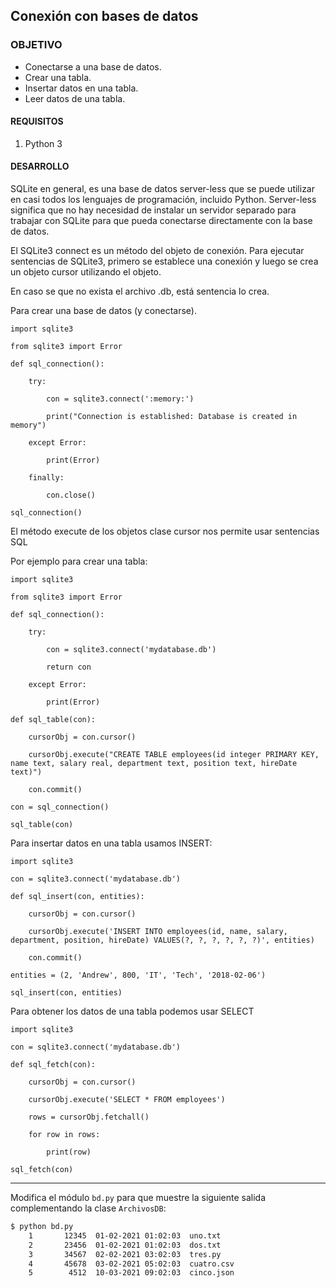## Conexión con bases de datos

### OBJETIVO

- Conectarse a una base de datos.
- Crear una tabla.
- Insertar datos en una tabla.
- Leer datos de una tabla.

#### REQUISITOS

1. Python 3 

#### DESARROLLO

SQLite en general, es una base de datos server-less que se puede utilizar en casi todos los lenguajes de programación, incluido Python. Server-less significa que no hay necesidad de instalar un servidor separado para trabajar con SQLite para que pueda conectarse directamente con la base de datos.

El SQLite3 connect es un método del objeto de conexión. Para ejecutar sentencias de SQLite3, primero se establece una conexión y luego se crea un objeto cursor utilizando el objeto.

En caso se que no exista el archivo .db, está sentencia lo crea.

Para crear una base de datos (y conectarse).
```
import sqlite3

from sqlite3 import Error

def sql_connection():

    try:

        con = sqlite3.connect(':memory:')

        print("Connection is established: Database is created in memory")

    except Error:

        print(Error)

    finally:

        con.close()

sql_connection()
```
El método execute de los objetos clase cursor nos permite usar sentencias SQL

Por ejemplo para crear una tabla:

```
import sqlite3

from sqlite3 import Error

def sql_connection():

    try:

        con = sqlite3.connect('mydatabase.db')

        return con

    except Error:

        print(Error)

def sql_table(con):

    cursorObj = con.cursor()

    cursorObj.execute("CREATE TABLE employees(id integer PRIMARY KEY, name text, salary real, department text, position text, hireDate text)")

    con.commit()

con = sql_connection()

sql_table(con)
```
Para insertar datos en una tabla usamos INSERT:

```
import sqlite3

con = sqlite3.connect('mydatabase.db')

def sql_insert(con, entities):

    cursorObj = con.cursor()
    
    cursorObj.execute('INSERT INTO employees(id, name, salary, department, position, hireDate) VALUES(?, ?, ?, ?, ?, ?)', entities)
    
    con.commit()

entities = (2, 'Andrew', 800, 'IT', 'Tech', '2018-02-06')

sql_insert(con, entities)
```
Para obtener los datos de una tabla podemos usar SELECT
```
import sqlite3

con = sqlite3.connect('mydatabase.db')

def sql_fetch(con):

    cursorObj = con.cursor()

    cursorObj.execute('SELECT * FROM employees')

    rows = cursorObj.fetchall()

    for row in rows:

        print(row)

sql_fetch(con)
```
---

Modifica el módulo `bd.py` para que muestre la siguiente salida complementando la clase `ArchivosDB`:

```bash
$ python bd.py 
    1       12345  01-02-2021 01:02:03  uno.txt
    2       23456  01-02-2021 01:02:03  dos.txt
    3       34567  02-02-2021 03:02:03  tres.py
    4       45678  03-02-2021 05:02:03  cuatro.csv
    5        4512  10-03-2021 09:02:03  cinco.json
```

